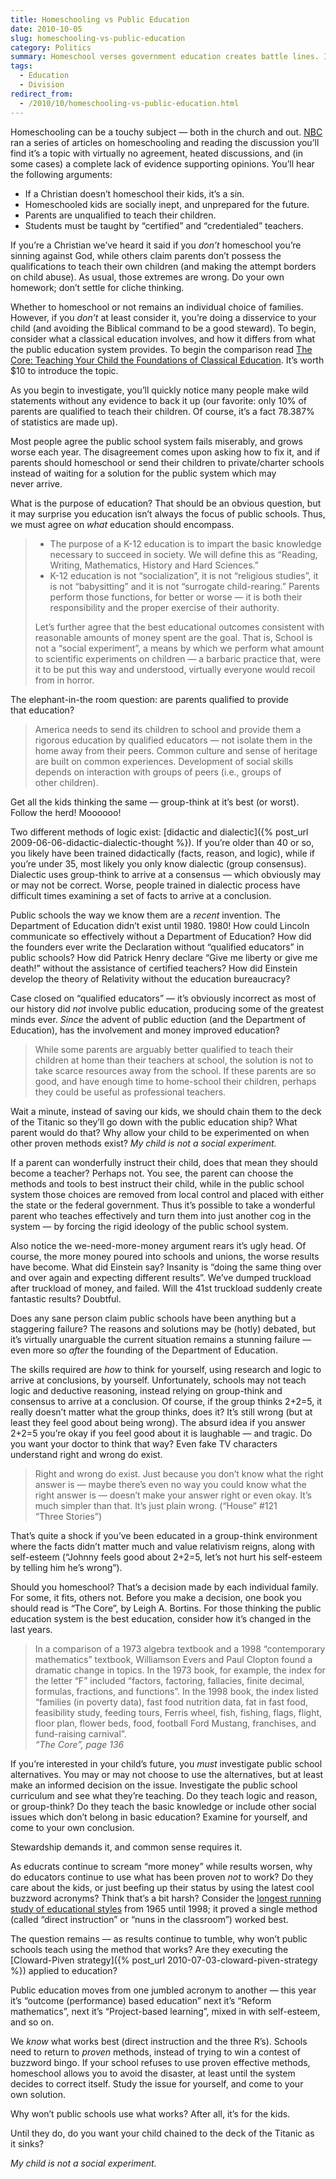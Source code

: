 ```yaml
---
title: Homeschooling vs Public Education
date: 2010-10-05
slug: homeschooling-vs-public-education
category: Politics
summary: Homeschool verses government education creates battle lines. In the end we know what kind of education works the best, the only question is will we use it?
tags: 
  - Education
  - Division
redirect_from:
  - /2010/10/homeschooling-vs-public-education.html
---
```




Homeschooling can be a touchy subject — both in the church and out.
[NBC](http://today.msnbc.msn.com/id/39342787/ns/today-parenting/) ran a
series of articles on homeschooling and reading the discussion you’ll
find it’s a topic with virtually no agreement, heated discussions, and
(in some cases) a complete lack of evidence supporting opinions. You’ll
hear the following arguments:

-   If a Christian doesn’t homeschool their kids, it’s a sin.
-   Homeschooled kids are socially inept, and unprepared for the future.
-   Parents are unqualified to teach their children.
-   Students must be taught by “certified” and “credentialed” teachers.

If you’re a Christian we’ve heard it said if you *don’t* homeschool
you’re sinning against God, while others claim parents don’t possess the
qualifications to teach their own children (and making the attempt
borders on child abuse). As usual, those extremes are wrong. Do your own
homework; don’t settle for cliche thinking.

Whether to homeschool or not remains an individual choice of families.
However, if you *don’t* at least consider it, you’re doing a disservice
to your child (and avoiding the Biblical command to be a good steward).
To begin, consider what a classical education involves, and how it
differs from what the public education system provides. To begin the
comparison read [The Core: Teaching Your Child the Foundations of Classical
Education](http://search.barnesandnoble.com/The-Core/Leigh-A-Bortins/e/9780230100350/).
It’s worth $10 to introduce the topic.

As you begin to investigate, you’ll quickly notice many people make wild
statements without any evidence to back it up (our favorite: only 10% of
parents are qualified to teach their children. Of course, it’s a fact
78.387% of statistics are made up).

Most people agree the public school system fails miserably, and grows
worse each year. The disagreement comes upon asking how to fix it, and
if parents should homeschool or send their children to private/charter
schools instead of waiting for a solution for the public system which
may never arrive.

What is the purpose of education? That should be an obvious question,
but it may surprise you education isn’t always the focus of public
schools. Thus, we must agree on *what* education should encompass.

<blockquote cite="http://market-ticker.org/akcs-www?singlepost=2143215">
<ul>
<li>The purpose of a K-12 education is to impart the basic knowledge necessary to succeed in society.  We will define this as “Reading, Writing, Mathematics, History and Hard&nbsp;Sciences.”</li>
<li>K-12 education is not “socialization”, it is not “religious studies”, it is not “babysitting” and it is not “surrogate child-rearing.”  Parents perform those functions, for better or worse — it is both their responsibility and the proper exercise of their&nbsp;authority.</li>
</ul>
<p>Let’s further agree that the best educational outcomes consistent with reasonable amounts of money spent are the goal. That is, School is not a “social experiment”, a means by which we perform what amount to scientific experiments on children — a barbaric practice that, were it to be put this way and understood, virtually everyone would recoil from in&nbsp;horror.</p>
</blockquote>

The elephant-in-the room question: are parents qualified to provide
that education?

<blockquote cite="http://today.newsvine.com/_news/2010/09/27/5190398-as-home-schooling-moves-to-mainstream-stigma-fades?commentId=17925504#c17925504">
<p>America needs to send its children to school and provide them a rigorous education by qualified educators — not isolate them in the home away from their peers. Common culture and sense of heritage are built on common experiences. Development of social skills depends on interaction with groups of peers (i.e., groups of other&nbsp;children).</p>
</blockquote>

Get all the kids thinking the same — group-think at it’s best (or
worst). Follow the herd! Moooooo!

Two different methods of logic exist: [didactic and dialectic]({% post_url 2009-06-06-didactic-dialectic-thought %}).
If you’re older than 40 or so, you likely have been trained didactically
(facts, reason, and logic), while if you’re under 35, most likely you
only know dialectic (group consensus). Dialectic uses group-think to
arrive at a consensus — which obviously may or may not be correct.
Worse, people trained in dialectic process have difficult times
examining a set of facts to arrive at a conclusion.

Public schools the way we know them are a *recent* invention. The
Department of Education didn’t exist until 1980. 1980! How could Lincoln
communicate so effectively without a Department of Education? How did
the founders ever write the Declaration without “qualified educators” in
public schools? How did Patrick Henry declare “Give me liberty or give
me death!” without the assistance of certified teachers? How did
Einstein develop the theory of Relativity without the
education bureaucracy?

Case closed on “qualified educators” — it’s obviously incorrect as most
of our history did *not* involve public education, producing some of the
greatest minds ever. *Since* the advent of public eduction (and the
Department of Education), has the involvement and money
improved education?

<blockquote cite="http://today.newsvine.com/_news/2010/09/27/5190398-as-home-schooling-moves-to-mainstream-stigma-fades?commentId=17925504#c17925504">
<p>While some parents are arguably better qualified to teach their children at home than their teachers at school, the solution is not to take scarce resources away from the school. If these parents are so good, and have enough time to home-school their children, perhaps they could be useful as professional&nbsp;teachers.</p>
</blockquote>

Wait a minute, instead of saving our kids, we should chain them to the
deck of the Titanic so they’ll go down with the public education ship?
What parent would do that? Why allow your child to be experimented on
when other proven methods exist? *My child is not a social experiment.*

If a parent can wonderfully instruct their child, does that mean they
should become a teacher? Perhaps not. You see, the parent can choose the
methods and tools to best instruct their child, while in the public
school system those choices are removed from local control and placed
with either the state or the federal government. Thus it’s possible to
take a wonderful parent who teaches effectively and turn them into just
another cog in the system — by forcing the rigid ideology of the public
school system.

Also notice the we-need-more-money argument rears it’s ugly head. Of
course, the more money poured into schools and unions, the worse results
have become. What did Einstein say? Insanity is “doing the same thing
over and over again and expecting different results”. We’ve dumped
truckload after truckload of money, and failed. Will the 41st truckload
suddenly create fantastic results? Doubtful.

Does any sane person claim public schools have been anything but a
staggering failure? The reasons and solutions may be (hotly) debated,
but it’s virtually unarguable the current situation remains a stunning
failure — even more so *after* the founding of the Department
of Education.

The skills required are *how* to think for yourself, using research and
logic to arrive at conclusions, by yourself. Unfortunately, schools may
not teach logic and deductive reasoning, instead relying on group-think
and consensus to arrive at a conclusion. Of course, if the group thinks
2+2=5, it really doesn’t matter what the group thinks, does it? It’s
still wrong (but at least they feel good about being wrong). The absurd
idea if you answer 2+2=5 you’re okay if you feel good about it is
laughable — and tragic. Do you want your doctor to think that way? Even
fake TV characters understand right and wrong do exist.

> Right and wrong do exist. Just because you don’t know what the right
> answer is — maybe there’s even no way you could know what the right
> answer is — doesn’t make your answer right or even okay. It’s much
> simpler than that. It’s just plain wrong. (“House” #121 “Three Stories”)

That’s quite a shock if you’ve been educated in a group-think
environment where the facts didn’t matter much and value relativism
reigns, along with self-esteem (“Johnny feels good about 2+2=5, let’s
not hurt his self-esteem by telling him he’s wrong”).

Should you homeschool? That’s a decision made by each individual family.
For some, it fits, others not. Before you make a decision, one book you
should read is “The Core”, by Leigh A. Bortins. For those thinking the
public education system is the best education, consider how it’s changed
in the last years.

> In a comparison of a 1973 algebra textbook and a 1998 “contemporary
> mathematics” textbook, Williamson Evers and Paul Clopton found a
> dramatic change in topics. In the 1973 book, for example, the index
> for the letter “F” included “factors, factoring, fallacies, finite
> decimal, formulas, fractions, and functions”. In the 1998 book, the
> index listed “families (in poverty data), fast food nutrition data,
> fat in fast food, feasibility study, feeding tours, Ferris wheel,
> fish, fishing, flags, flight, floor plan, flower beds, food, football
> Ford Mustang, franchises, and fund-raising carnival”.  
> <cite>“The Core”, page 136</cite>

If you’re interested in your child’s future, you *must* investigate
public school alternatives. You may or may not choose to use the
alternatives, but at least make an informed decision on the issue.
Investigate the public school curriculum and see what they’re teaching.
Do they teach logic and reason, or group-think? Do they teach the basic
knowledge or include other social issues which don’t belong in basic
education? Examine for yourself, and come to your own conclusion.

Stewardship demands it, and common sense requires it.

As educrats continue to scream “more money” while results worsen, why do
educators continue to use what has been proven *not* to work? Do they
care about the kids, or just beefing up their status by using the latest
cool buzzword acronyms? Think that’s a bit harsh? Consider the 
[longest running study of educational styles](http://pages.uoregon.edu/adiep/ft/watkins.htm) from 1965 until
1998; it proved a single method (called “direct instruction” or “nuns in
the classroom”) worked best.

The question remains — as results continue to tumble, why won’t public
schools teach using the method that works? Are they executing the
[Cloward-Piven strategy]({% post_url 2010-07-03-cloward-piven-strategy %})
applied to education?

Public education moves from one jumbled acronym to another — this year
it’s “outcome (performance) based education” next it’s “Reform
mathematics”, next it’s “Project-based learning”, mixed in with
self-esteem, and so on.

We *know* what works best (direct instruction and the three R’s).
Schools need to return to *proven* methods, instead of trying to win a
contest of buzzword bingo. If your school refuses to use proven
effective methods, homeschool allows you to avoid the disaster, at least
until the system decides to correct itself. Study the issue for
yourself, and come to your own solution.

Why won’t public schools use what works? After all, it’s for the kids.

Until they do, do you want your child chained to the deck of the Titanic
as it sinks?

*My child is not a social experiment.*
